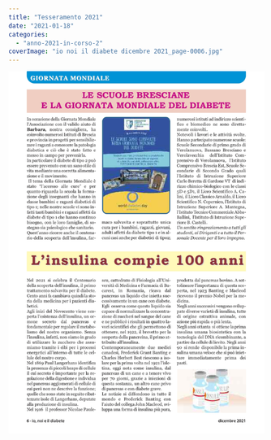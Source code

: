 ```yaml
---
title: "Tesseramento 2021"
date: "2021-01-18"
categories: 
  - "anno-2021-in-corso-2"
coverImage: "io noi il diabete dicembre 2021_page-0006.jpg"
---
```


![](images/io%20noi%20il%20diabete%20dicembre%202021_page-0006.jpg)
